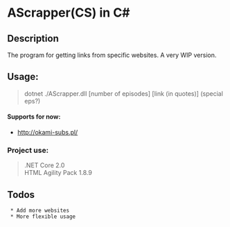 # AScrapper(CS) in C#

## Description
The program for getting links from specific websites. A very WIP version.

## Usage:
> dotnet ./AScrapper.dll [number of episodes] [link (in quotes)] 
(special eps?)

#### Supports for now:

 * http://okami-subs.pl/


### Project use: 

>.NET Core 2.0  
> HTML Agility Pack 1.8.9


## Todos

     * Add more websites
     * More flexible usage
